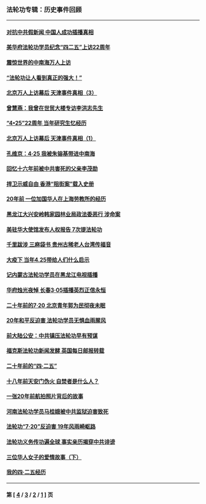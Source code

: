 ### 法轮功专辑：历史事件回顾
---
#### [对抗中共假新闻 中国人成功插播真相](../../pages/nf5793/n12910618.md?06030430) 
#### [美华府法轮功学员纪念“四二五”上访22周年](../../pages/nf5793/n12904445.md?06030430) 
#### [震惊世界的中南海万人上访](../../pages/nf5793/n12903976.md?06030430) 
#### [“法轮功让人看到真正的强大！”](../../pages/nf5793/n12903195.md?06030430) 
#### [北京万人上访幕后 天津事件真相（3）](../../pages/nf5793/n12902807.md?06030430) 
#### [曾慧燕：我曾在世贸大楼专访李洪志先生](../../pages/nf5793/n12898729.md?06030430) 
#### [“4•25”22周年 当年研究生忆经历](../../pages/nf5793/n12894152.md?06030430) 
#### [北京万人上访幕后 天津事件真相（1）](../../pages/nf5793/n12885174.md?06030430) 
#### [孔维京：4·25 我被朱镕基带进中南海](../../pages/nf5793/n12864987.md?06030430) 
#### [回忆十六年前被中共害死的父亲李茂勋](../../pages/nf5793/n12880270.md?06030430) 
#### [捍卫示威自由 香港“阻街案”载入史册](../../pages/nf5793/n12811245.md?06030430) 
#### [20年前 一位加国华人在上海劳教所的经历](../../pages/nf5793/n12707932.md?06030430) 
#### [黑龙江大兴安岭韩家园林业局政法委恶行 涉命案](../../pages/nf5793/n12622815.md?06030430) 
#### [美驻华大使馆发布人权报告 7次提法轮功](../../pages/nf5793/n12520541.md?06030430) 
#### [千里跋涉 三麻袋书 贵州古稀老人台湾传福音](../../pages/nf5793/n12198750.md?06030430) 
#### [大疫下 当年4.25带给人们什么启示](../../pages/nf5793/n12058565.md?06030430) 
#### [记内蒙古法轮功学员在黑龙江电视插播](../../pages/nf5793/n11699194.md?06030430) 
#### [华府烛光夜悼 长春3·05插播英烈正信永恒](../../pages/nf5793/n11397432.md?06030430) 
#### [二十年前的7·20 北京青年郭为民彻夜未眠](../../pages/nf5793/n11354195.md?06030430) 
#### [20年和平反迫害 法轮功学员无惧血雨腥风](../../pages/nf5793/n11348279.md?06030430) 
#### [前大陆公安：中共镇压法轮功早有预谋](../../pages/nf5793/n11352168.md?06030430) 
#### [福克斯法轮功新闻发酵  英国每日邮报转载](../../pages/nf5793/n11285952.md?06030430) 
#### [二十年前的“四·二五”](../../pages/nf5793/n11207639.md?06030430) 
#### [十八年前天安门伪火 自焚者是什么人？](../../pages/nf5793/n10996556.md?06030430) 
#### [一张20年前航拍照片背后的故事](../../pages/nf5793/n10693797.md?06030430) 
#### [河南法轮功学员马桂娥被中共监狱迫害致死](../../pages/nf5793/n10684974.md?06030430) 
#### [法轮功“7‧20”反迫害 19年风雨崎岖路](../../pages/nf5793/n10570834.md?06030430) 
#### [法轮功义务传功遍全球 事实亲历揭穿中共诽谤](../../pages/nf5793/n10581061.md?06030430) 
#### [三位华人女子的爱情故事（下）](../../pages/nf5793/n10435541.md?06030430) 
#### [我的四·二五经历](../../pages/nf5793/n10347081.md?06030430) 

---
#### 第 [ [4](./4.md?06030430) / [3](./3.md?06030430) / [2](./2.md?06030430) / [1](./1.md?06030430) ] 页
